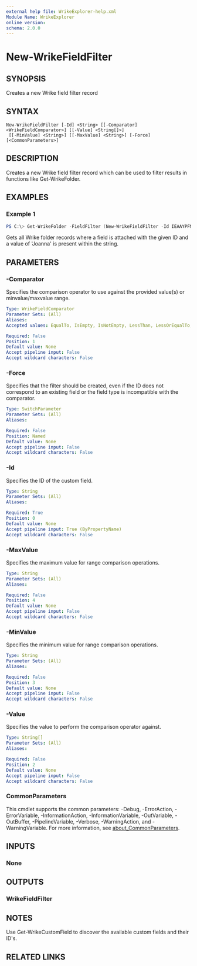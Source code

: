 ```yaml
---
external help file: WrikeExplorer-help.xml
Module Name: WrikeExplorer
online version:
schema: 2.0.0
---
```


# New-WrikeFieldFilter

## SYNOPSIS
Creates a new Wrike field filter record

## SYNTAX

```
New-WrikeFieldFilter [-Id] <String> [[-Comparator] <WrikeFieldComparator>] [[-Value] <String[]>]
 [[-MinValue] <String>] [[-MaxValue] <String>] [-Force] [<CommonParameters>]
```

## DESCRIPTION
Creates a new Wrike field filter record which can be used to filter results in functions like Get-WrikeFolder.

## EXAMPLES

### Example 1
```powershell
PS C:\> Get-WrikeFolder -FieldFilter (New-WrikeFieldFilter -Id IEAAYPFMJUABBS63 -Comparator Contains -Value 'Joanna')
```

Gets all Wrike folder records where a field is attached with the given ID and a value of 'Joanna' is present within the string.

## PARAMETERS

### -Comparator
Specifies the comparison operator to use against the provided value(s) or minvalue/maxvalue range.

```yaml
Type: WrikeFieldComparator
Parameter Sets: (All)
Aliases:
Accepted values: EqualTo, IsEmpty, IsNotEmpty, LessThan, LessOrEqualTo, GreaterThan, GreaterOrEqualTo, InRange, NotInRange, Contains, StartsWith, EndsWith, ContainsAll, ContainsAny

Required: False
Position: 1
Default value: None
Accept pipeline input: False
Accept wildcard characters: False
```

### -Force
Specifies that the filter should be created, even if the ID does not correspond to an existing field or the field type is incompatible with the comparator.

```yaml
Type: SwitchParameter
Parameter Sets: (All)
Aliases:

Required: False
Position: Named
Default value: None
Accept pipeline input: False
Accept wildcard characters: False
```

### -Id
Specifies the ID of the custom field.

```yaml
Type: String
Parameter Sets: (All)
Aliases:

Required: True
Position: 0
Default value: None
Accept pipeline input: True (ByPropertyName)
Accept wildcard characters: False
```

### -MaxValue
Specifies the maximum value for range comparison operations.

```yaml
Type: String
Parameter Sets: (All)
Aliases:

Required: False
Position: 4
Default value: None
Accept pipeline input: False
Accept wildcard characters: False
```

### -MinValue
Specifies the minimum value for range comparison operations.

```yaml
Type: String
Parameter Sets: (All)
Aliases:

Required: False
Position: 3
Default value: None
Accept pipeline input: False
Accept wildcard characters: False
```

### -Value
Specifies the value to perform the comparison operator against.

```yaml
Type: String[]
Parameter Sets: (All)
Aliases:

Required: False
Position: 2
Default value: None
Accept pipeline input: False
Accept wildcard characters: False
```

### CommonParameters
This cmdlet supports the common parameters: -Debug, -ErrorAction, -ErrorVariable, -InformationAction, -InformationVariable, -OutVariable, -OutBuffer, -PipelineVariable, -Verbose, -WarningAction, and -WarningVariable. For more information, see [about_CommonParameters](http://go.microsoft.com/fwlink/?LinkID=113216).

## INPUTS

### None

## OUTPUTS

### WrikeFieldFilter

## NOTES
Use Get-WrikeCustomField to discover the available custom fields and their ID's.

## RELATED LINKS
